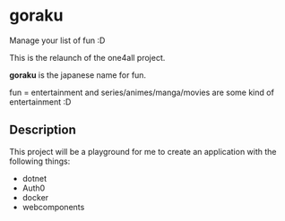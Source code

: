 # goraku
Manage your list of fun :D

This is the relaunch of the one4all project. 

**goraku** is the japanese name for fun. 

fun = entertainment and series/animes/manga/movies are some kind of entertainment :D

## Description

This project will be a playground for me to create an application with the following things:

  * dotnet
  * Auth0
  * docker
  * webcomponents
